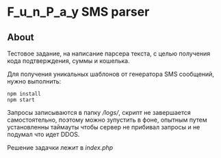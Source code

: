 # F_u_n_P_a_y SMS parser

## About

Тестовое задание, на написание парсера текста, с целью получения кода подтверждения, суммы и кошелька.

Для получения уникальных шаблонов от генератора SMS сообщений, нужно выполнить:
```
npm install
npm start
```

Запросы записываются в папку */logs/*, скрипт не завершается самостоятельно, поэтому можно зупустить в фоне, опытным путем установленны таймауты чтобы сервер не прибивал запросы и не подумал что идет DDOS.

Решение задачки лежит в *index.php*
